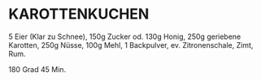 # KAROTTENKUCHEN

5 Eier (Klar zu Schnee), 150g Zucker od. 130g Honig, 250g geriebene
Karotten, 250g Nüsse, 100g Mehl, 1 Backpulver, ev. Zitronenschale, Zimt,
Rum.

180 Grad 45 Min.

